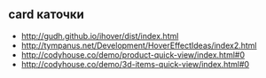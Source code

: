 card каточки
------------

+ http://gudh.github.io/ihover/dist/index.html 
+ http://tympanus.net/Development/HoverEffectIdeas/index2.html
+ http://codyhouse.co/demo/product-quick-view/index.html#0
+ http://codyhouse.co/demo/3d-items-quick-view/index.html#0